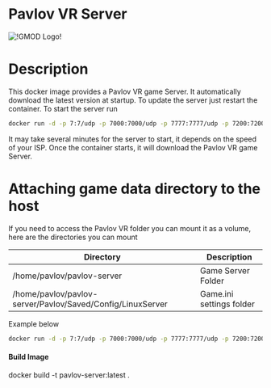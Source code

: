 # Pavlov VR Server 
![!GMOD Logo!](https://steamcdn-a.akamaihd.net/steam/apps/555160/capsule_616x353.jpg?t=1574985448)

# Description
This docker image provides a Pavlov VR game Server. It automatically download the latest version at startup. To update the server just restart the container. To start the server run

```bash
docker run -d -p 7:7/udp -p 7000:7000/udp -p 7777:7777/udp -p 7200:7200/udp --name server-pavlov massimilianopasquini/pavlov-server:latest
```

It may take several minutes for the server to start, it depends on the speed of your ISP. Once the container starts, it will download the Pavlov VR game Server.

# Attaching game data directory to the host
If you need to access the Pavlov VR folder you can mount it as a volume, here are the directories you can mount

| Directory                                                  | Description              |
|------------------------------------------------------------|--------------------------|
| /home/pavlov/pavlov-server                                 | Game Server Folder       |
| /home/pavlov/pavlov-server/Pavlov/Saved/Config/LinuxServer | Game.ini settings folder |

Example below

```bash
docker run -d -p 7:7/udp -p 7000:7000/udp -p 7777:7777/udp -p 7200:7200/udp  -v pavlov_server:/home/pavlov/pavlov-server --name server-pavlov massimilianopasquini/pavlov-server:latest 
```

#### Build Image
docker build -t pavlov-server:latest .
